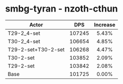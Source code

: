 # smbg-tyran - nzoth-cthun
| Actor | DPS | Increase |
|---|:---:|:---:|
|T29-2_4-set|107245|5.43%|
|T30-2_4-set|106654|4.85%|
|T29-2-set+T30-2-set|106268|4.47%|
|T30-2-set|103852|2.09%|
|T29-2-set|103842|2.08%|
|Base|101725|0.00%|
